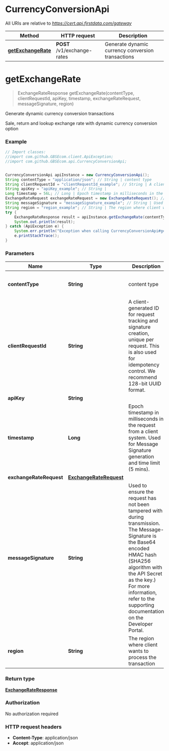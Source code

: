 # CurrencyConversionApi

All URIs are relative to *https://cert.api.firstdata.com/gateway*

Method | HTTP request | Description
------------- | ------------- | -------------
[**getExchangeRate**](CurrencyConversionApi.md#getExchangeRate) | **POST** /v1/exchange-rates | Generate dynamic currency conversion transactions


<a name="getExchangeRate"></a>
# **getExchangeRate**
> ExchangeRateResponse getExchangeRate(contentType, clientRequestId, apiKey, timestamp, exchangeRateRequest, messageSignature, region)

Generate dynamic currency conversion transactions

Sale, return and lookup exchange rate with dynamic currency conversion option

### Example
```java
// Import classes:
//import com.github.GBSEcom.client.ApiException;
//import com.github.GBSEcom.api.CurrencyConversionApi;


CurrencyConversionApi apiInstance = new CurrencyConversionApi();
String contentType = "application/json"; // String | content type
String clientRequestId = "clientRequestId_example"; // String | A client-generated ID for request tracking and signature creation, unique per request.  This is also used for idempotency control. We recommend 128-bit UUID format.
String apiKey = "apiKey_example"; // String | 
Long timestamp = 56L; // Long | Epoch timestamp in milliseconds in the request from a client system. Used for Message Signature generation and time limit (5 mins).
ExchangeRateRequest exchangeRateRequest = new ExchangeRateRequest(); // ExchangeRateRequest | 
String messageSignature = "messageSignature_example"; // String | Used to ensure the request has not been tampered with during transmission. The Message-Signature is the Base64 encoded HMAC hash (SHA256  algorithm with the API Secret as the key.) For more information, refer to the supporting documentation on the Developer Portal.
String region = "region_example"; // String | The region where client wants to process the transaction
try {
    ExchangeRateResponse result = apiInstance.getExchangeRate(contentType, clientRequestId, apiKey, timestamp, exchangeRateRequest, messageSignature, region);
    System.out.println(result);
} catch (ApiException e) {
    System.err.println("Exception when calling CurrencyConversionApi#getExchangeRate");
    e.printStackTrace();
}
```

### Parameters

Name | Type | Description  | Notes
------------- | ------------- | ------------- | -------------
 **contentType** | **String**| content type | [default to application/json] [enum: application/json]
 **clientRequestId** | **String**| A client-generated ID for request tracking and signature creation, unique per request.  This is also used for idempotency control. We recommend 128-bit UUID format. |
 **apiKey** | **String**|  |
 **timestamp** | **Long**| Epoch timestamp in milliseconds in the request from a client system. Used for Message Signature generation and time limit (5 mins). |
 **exchangeRateRequest** | [**ExchangeRateRequest**](ExchangeRateRequest.md)|  |
 **messageSignature** | **String**| Used to ensure the request has not been tampered with during transmission. The Message-Signature is the Base64 encoded HMAC hash (SHA256  algorithm with the API Secret as the key.) For more information, refer to the supporting documentation on the Developer Portal. | [optional]
 **region** | **String**| The region where client wants to process the transaction | [optional]

### Return type

[**ExchangeRateResponse**](ExchangeRateResponse.md)

### Authorization

No authorization required

### HTTP request headers

 - **Content-Type**: application/json
 - **Accept**: application/json

